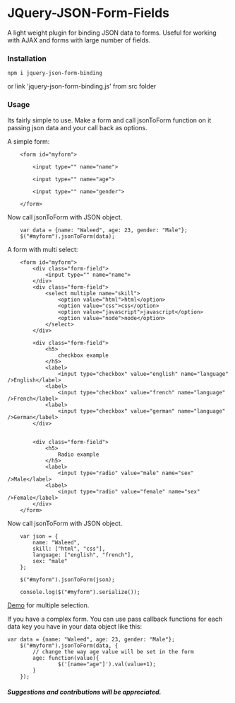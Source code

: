 # JQuery-JSON-Form-Fields
A light weight plugin for binding JSON data to forms. Useful for working with AJAX and forms with large number of fields.

### Installation

```npm i jquery-json-form-binding```

   or link 'jquery-json-form-binding.js' from src folder
### Usage
Its fairly simple to use. Make a form and call jsonToForm function on it passing json data and your call back as options. 

A simple form:

```
	<form id="myform">
		
		<input type="" name="name">

		<input type="" name="age">

		<input type="" name="gender">

	</form>
```

Now call jsonToForm with JSON object.

```
	var data = {name: "Waleed", age: 23, gender: "Male"};
	$("#myform").jsonToForm(data);
```

A form with multi select:

```
	<form id="myform">
		<div class="form-field">
			<input type="" name="name">
		</div>
		<div class="form-field">
			<select multiple name="skill">
				<option value="html">html</option>
				<option value="css">css</option>
				<option value="javascript">javascript</option>
				<option value="node">node</option>
			</select>
		</div>

		<div class="form-field">
			<h5>
				checkbox example
			</h5>
			<label>
				<input type="checkbox" value="english" name="language" />English</label>
			<label>
				<input type="checkbox" value="french" name="language" />French</label>
			<label>
				<input type="checkbox" value="german" name="language" />German</label>
		</div>


		<div class="form-field">
			<h5>
				Radio example
			</h5>
			<label>
				<input type="radio" value="male" name="sex" />Male</label>
			<label>
				<input type="radio" value="female" name="sex" />Female</label>
		</div>
	</form>
```

Now call jsonToForm with JSON object.

```
	var json = {
		name: "Waleed",
		skill: ["html", "css"],
		language: ["english", "french"],
		sex: "male"
	};

	$("#myform").jsonToForm(json);
	
	console.log($("#myform").serialize());
```
[Demo](https://jsfiddle.net/sesubash/qmf9djuk/) for multiple selection.

If you have a complex form. You can use pass callback functions for each data key you have in your data object like this:

```
var data = {name: "Waleed", age: 23, gender: "Male"};
	$("#myform").jsonToForm(data, {
		// change the way age value will be set in the form
		age: function(value){
				$('[name="age"]').val(value+1);
		}
	});
```

##### Suggestions and contributions will be appreciated.